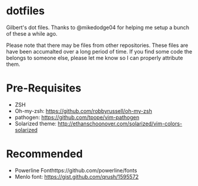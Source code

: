 dotfiles
========

Gilbert's dot files. Thanks to @mikedodge04 for helping me setup a bunch of
these a while ago.

Please note that there may be files from other repositories. These files are
have been accumalted over a long period of time. If you find some code the
belongs to someone else, please let me know so I can properly attribute them.

# Pre-Requisites
- ZSH
- Oh-my-zsh: https://github.com/robbyrussell/oh-my-zsh
- pathogen: https://github.com/tpope/vim-pathogen
- Solarized theme: http://ethanschoonover.com/solarized/vim-colors-solarized

# Recommended
- Powerline Fonthttps://github.com/powerline/fonts
- Menlo font: https://gist.github.com/qrush/1595572
